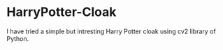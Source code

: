 # HarryPotter-Cloak

I have tried a simple but intresting Harry Potter cloak using cv2 library of Python.
